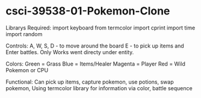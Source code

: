 # csci-39538-01-Pokemon-Clone

Librarys Required:
import keyboard
from termcolor import cprint
import time
import random

Controls:
A, W, S, D - to move around the board
E - to pick up items and Enter battles. Only Works went directy under entity. 

Colors:
Green = Grass 
Blue = Items/Healer
Magenta = Player
Red = Wild Pokemon or CPU

Functional:
Can pick up items, capture pokemon, use potions, swap pokemon,
Using termcolor library for information via color, battle sequence

